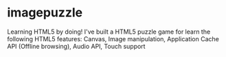 imagepuzzle
===========

Learning HTML5 by doing! I've built a HTML5 puzzle game for learn the following HTML5 features: Canvas, Image manipulation, Application Cache API (Offline browsing), Audio API, Touch support
